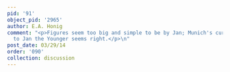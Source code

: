 ```yaml
---
pid: '91'
object_pid: '2965'
author: E.A. Honig
comment: "<p>Figures seem too big and simple to be by Jan; Munich's current attribution
  to Jan the Younger seems right.</p>\n"
post_date: 03/29/14
order: '090'
collection: discussion
---
```

